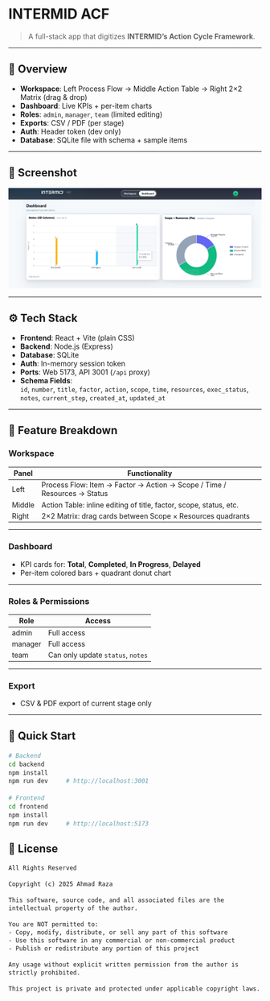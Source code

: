 # INTERMID ACF

> A full-stack app that digitizes **INTERMID’s Action Cycle Framework**.

---

## 🧩 Overview

- **Workspace**: Left Process Flow → Middle Action Table → Right 2×2 Matrix (drag & drop)  
- **Dashboard**: Live KPIs + per-item charts  
- **Roles**: `admin`, `manager`, `team` (limited editing)  
- **Exports**: CSV / PDF (per stage)  
- **Auth**: Header token (dev only)  
- **Database**: SQLite file with schema + sample items  

---

## 📸 Screenshot

![Screenshot](screenshot.png)


---

## ⚙️ Tech Stack

- **Frontend**: React + Vite (plain CSS)  
- **Backend**: Node.js (Express)  
- **Database**: SQLite  
- **Auth**: In-memory session token  
- **Ports**: Web 5173, API 3001 (`/api` proxy)  
- **Schema Fields**:  
  `id`, `number`, `title`, `factor`, `action`, `scope`, `time`, `resources`, `exec_status`, `notes`, `current_step`, `created_at`, `updated_at`

---

## 🎯 Feature Breakdown

### Workspace

| Panel       | Functionality                                                           |
|-------------|-------------------------------------------------------------------------|
| Left        | Process Flow: Item → Factor → Action → Scope / Time / Resources → Status |
| Middle      | Action Table: inline editing of title, factor, scope, status, etc.       |
| Right       | 2×2 Matrix: drag cards between Scope × Resources quadrants               |

---

### Dashboard

- KPI cards for: **Total**, **Completed**, **In Progress**, **Delayed**  
- Per-item colored bars + quadrant donut chart

---

### Roles & Permissions

| Role    | Access                                |
|---------|----------------------------------------|
| admin   | Full access                            |
| manager | Full access                            |
| team    | Can only update `status`, `notes`      |

---

### Export

- CSV & PDF export of current stage only



---

## 🚀 Quick Start

```bash
# Backend
cd backend
npm install
npm run dev     # http://localhost:3001

# Frontend
cd frontend
npm install
npm run dev     # http://localhost:5173
```


## 📄 License

```
All Rights Reserved

Copyright (c) 2025 Ahmad Raza

This software, source code, and all associated files are the intellectual property of the author.

You are NOT permitted to:
- Copy, modify, distribute, or sell any part of this software
- Use this software in any commercial or non-commercial product
- Publish or redistribute any portion of this project

Any usage without explicit written permission from the author is strictly prohibited.

This project is private and protected under applicable copyright laws.
```